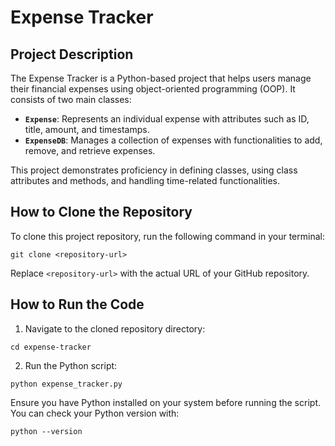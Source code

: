 # Expense Tracker

## Project Description
The Expense Tracker is a Python-based project that helps users manage their financial expenses using object-oriented programming (OOP). It consists of two main classes:

- **`Expense`**: Represents an individual expense with attributes such as ID, title, amount, and timestamps.
- **`ExpenseDB`**: Manages a collection of expenses with functionalities to add, remove, and retrieve expenses.

This project demonstrates proficiency in defining classes, using class attributes and methods, and handling time-related functionalities.

## How to Clone the Repository
To clone this project repository, run the following command in your terminal:

```
git clone <repository-url>
```

Replace `<repository-url>` with the actual URL of your GitHub repository.

## How to Run the Code
1. Navigate to the cloned repository directory:

```
cd expense-tracker
```

2. Run the Python script:

```
python expense_tracker.py
```

Ensure you have Python installed on your system before running the script. You can check your Python version with:

```
python --version
```
